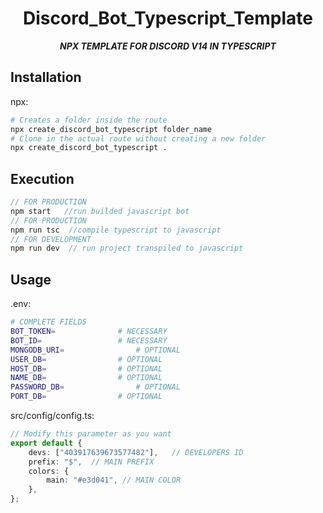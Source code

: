 <div align="center">
<h1> Discord_Bot_Typescript_Template </h1>
<strong><i> NPX TEMPLATE FOR DISCORD V14 IN TYPESCRIPT</i></strong>
</div>

## Installation

npx:

```sh
# Creates a folder inside the route
npx create_discord_bot_typescript folder_name
# Clone in the actual route without creating a new folder
npx create_discord_bot_typescript .
```

## Execution

```js
// FOR PRODUCTION
npm start 	//run builded javascript bot
// FOR PRODUCTION
npm run tsc  //compile typescript to javascript
// FOR DEVELOPMENT
npm run dev  // run project transpiled to javascript
```

## Usage

.env:

```sh
# COMPLETE FIELDS
BOT_TOKEN= 				# NECESSARY
BOT_ID=					# NECESSARY
MONGODB_URI=				# OPTIONAL
USER_DB=				# OPTIONAL
HOST_DB=				# OPTIONAL
NAME_DB=				# OPTIONAL
PASSWORD_DB=				# OPTIONAL
PORT_DB=				# OPTIONAL
```

src/config/config.ts:

```ts
// Modify this parameter as you want
export default {
	devs: ["403917639673577482"],   // DEVELOPERS ID
	prefix: "$",  // MAIN PREFIX
	colors: {
		main: "#e3d041", // MAIN COLOR
	},
};
```
